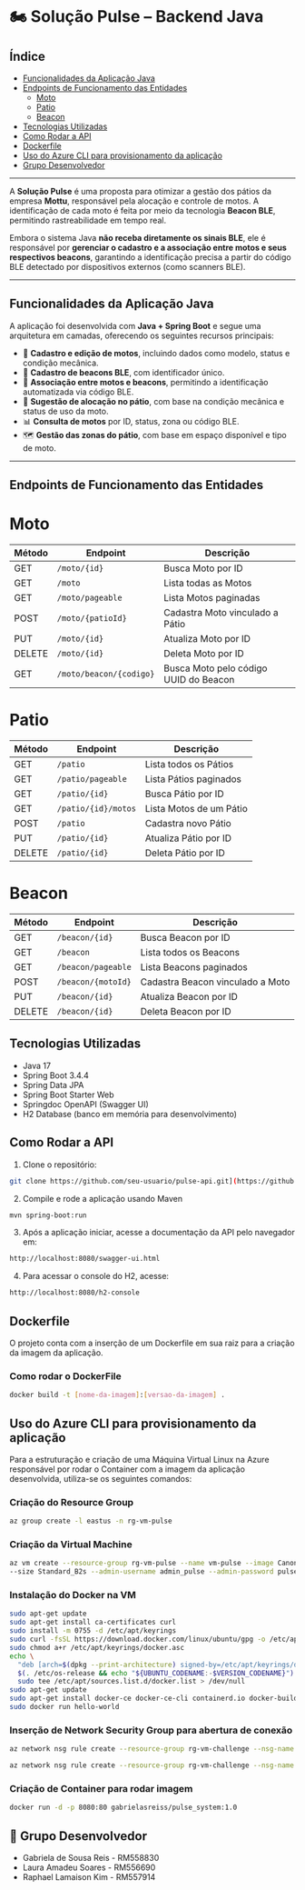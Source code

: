# 🏍️ Solução Pulse – Backend Java

## Índice

- [Funcionalidades da Aplicação Java](#funcionalidades-da-aplicação-java)
- [Endpoints de Funcionamento das Entidades](#endpoints-de-funcionamento-das-entidades)
  - [Moto](#moto)
  - [Patio](#patio)
  - [Beacon](#beacon)
- [Tecnologias Utilizadas](#tecnologias-utilizadas)
- [Como Rodar a API](#como-rodar-a-api)
- [Dockerfile](#dockerfile)
- [Uso do Azure CLI para provisionamento da aplicação](#uso-do-azure-cli-para-provisionamento-da-aplicação)
- [Grupo Desenvolvedor](#👥-grupo-desenvolvedor)

---

A **Solução Pulse** é uma proposta para otimizar a gestão dos pátios da empresa **Mottu**, responsável pela alocação e controle de motos. A identificação de cada moto é feita por meio da tecnologia **Beacon BLE**, permitindo rastreabilidade em tempo real.

Embora o sistema Java **não receba diretamente os sinais BLE**, ele é responsável por **gerenciar o cadastro e a associação entre motos e seus respectivos beacons**, garantindo a identificação precisa a partir do código BLE detectado por dispositivos externos (como scanners BLE).

---

## Funcionalidades da Aplicação Java

A aplicação foi desenvolvida com **Java + Spring Boot** e segue uma arquitetura em camadas, oferecendo os seguintes recursos principais:

- 📌 **Cadastro e edição de motos**, incluindo dados como modelo, status e condição mecânica.
- 📡 **Cadastro de beacons BLE**, com identificador único.
- 🔗 **Associação entre motos e beacons**, permitindo a identificação automatizada via código BLE.
- 🧭 **Sugestão de alocação no pátio**, com base na condição mecânica e status de uso da moto.
- 📊 **Consulta de motos** por ID, status, zona ou código BLE.
- 🗺️ **Gestão das zonas do pátio**, com base em espaço disponível e tipo de moto.

---

## Endpoints de Funcionamento das Entidades 
# Moto

| Método | Endpoint               | Descrição                              |
|--------|------------------------|--------------------------------------|
| GET    | `/moto/{id}`           | Busca Moto por ID                     |
| GET    | `/moto`                | Lista todas as Motos                  |
| GET    | `/moto/pageable`       | Lista Motos paginadas                 |
| POST   | `/moto/{patioId}`      | Cadastra Moto vinculado a Pátio      |
| PUT    | `/moto/{id}`           | Atualiza Moto por ID                  |
| DELETE | `/moto/{id}`           | Deleta Moto por ID                    |
| GET    | `/moto/beacon/{codigo}`| Busca Moto pelo código UUID do Beacon|

# Patio

| Método | Endpoint              | Descrição                          |
|--------|-----------------------|----------------------------------|
| GET    | `/patio`              | Lista todos os Pátios             |
| GET    | `/patio/pageable`     | Lista Pátios paginados            |
| GET    | `/patio/{id}`         | Busca Pátio por ID               |
| GET    | `/patio/{id}/motos`   | Lista Motos de um Pátio           |
| POST   | `/patio`              | Cadastra novo Pátio              |
| PUT    | `/patio/{id}`         | Atualiza Pátio por ID             |
| DELETE | `/patio/{id}`         | Deleta Pátio por ID               |

# Beacon
| Método | Endpoint           | Descrição                           |
|--------|--------------------|-----------------------------------|
| GET    | `/beacon/{id}`     | Busca Beacon por ID                |
| GET    | `/beacon`          | Lista todos os Beacons             |
| GET    | `/beacon/pageable` | Lista Beacons paginados            |
| POST   | `/beacon/{motoId}` | Cadastra Beacon vinculado a Moto  |
| PUT    | `/beacon/{id}`     | Atualiza Beacon por ID             |
| DELETE | `/beacon/{id}`     | Deleta Beacon por ID               |


## Tecnologias Utilizadas
- Java 17  
- Spring Boot 3.4.4  
- Spring Data JPA  
- Spring Boot Starter Web  
- Springdoc OpenAPI (Swagger UI)  
- H2 Database (banco em memória para desenvolvimento)


## Como Rodar a API

1. Clone o repositório:  
```bash
git clone https://github.com/seu-usuario/pulse-api.git](https://github.com/ChallengeMottu/JavaSystem.git
```

2. Compile e rode a aplicação usando Maven
```bash
mvn spring-boot:run
```

3. Após a aplicação iniciar, acesse a documentação da API pelo navegador em:
```bash
http://localhost:8080/swagger-ui.html
```

4. Para acessar o console do H2, acesse:
```bash
http://localhost:8080/h2-console
```


## Dockerfile
O projeto conta com a inserção de um Dockerfile em sua raiz para a criação da imagem da aplicação.

### Como rodar o DockerFile
```bash
docker build -t [nome-da-imagem]:[versao-da-imagem] .
```

## Uso do Azure CLI para provisionamento da aplicação
Para a estruturação e criação de uma Máquina Virtual Linux na Azure responsável por rodar o Container com a imagem da aplicação desenvolvida, utiliza-se 
os seguintes comandos:

### Criação do Resource Group
```bash
az group create -l eastus -n rg-vm-pulse
```

### Criação da Virtual Machine
```bash
az vm create --resource-group rg-vm-pulse --name vm-pulse --image Canonical:ubuntu-24_04-lts:minimal:24.04.202505020
--size Standard_B2s --admin-username admin_pulse --admin-password pulse_system@123
```

### Instalação do Docker na VM
```bash
sudo apt-get update
sudo apt-get install ca-certificates curl
sudo install -m 0755 -d /etc/apt/keyrings
sudo curl -fsSL https://download.docker.com/linux/ubuntu/gpg -o /etc/apt/keyrings/docker.asc
sudo chmod a+r /etc/apt/keyrings/docker.asc
echo \
  "deb [arch=$(dpkg --print-architecture) signed-by=/etc/apt/keyrings/docker.asc] https://download.docker.com/linux/ubuntu \
  $(. /etc/os-release && echo "${UBUNTU_CODENAME:-$VERSION_CODENAME}") stable" | \
  sudo tee /etc/apt/sources.list.d/docker.list > /dev/null
sudo apt-get update
sudo apt-get install docker-ce docker-ce-cli containerd.io docker-buildx-plugin docker-compose-plugin
sudo docker run hello-world
```

### Inserção de Network Security Group para abertura de conexão
```bash
az network nsg rule create --resource-group rg-vm-challenge --nsg-name vm-challengeNSG --name port_8080 --protocol tcp --priority 1010 --destination-port-range 8080
```
```bash
az network nsg rule create --resource-group rg-vm-challenge --nsg-name vm-challengeNSG --name port_80 --protocol tcp --priority 1020 --destination-port-range 80
```

### Criação de Container para rodar imagem
```bash
docker run -d -p 8080:80 gabrielasreiss/pulse_system:1.0
```

## 👥 Grupo Desenvolvedor 
- Gabriela de Sousa Reis - RM558830
- Laura Amadeu Soares - RM556690
- Raphael Lamaison Kim - RM557914



